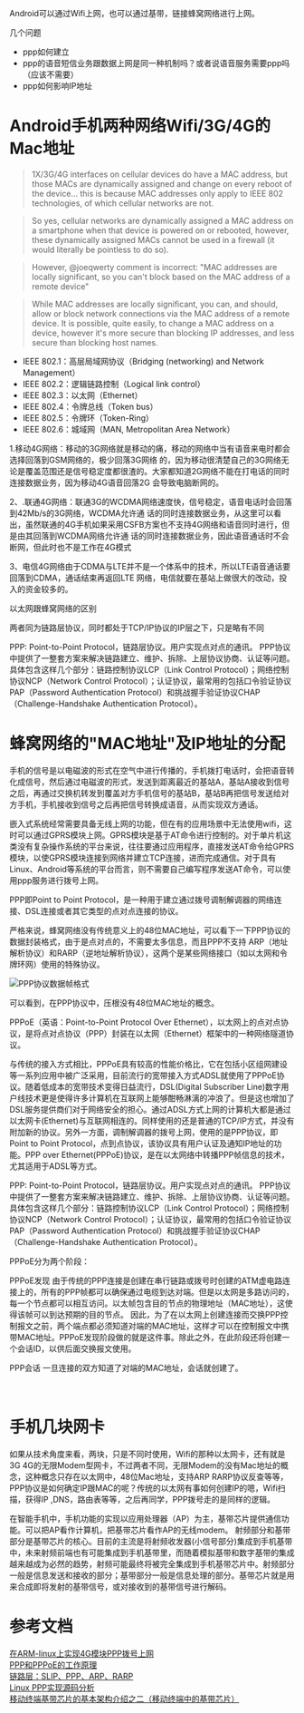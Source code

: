 
Android可以通过Wifi上网，也可以通过基带，链接蜂窝网络进行上网。

几个问题

* ppp如何建立
* ppp的语音短信业务跟数据上网是同一种机制吗？或者说语音服务需要ppp吗（应该不需要）
* ppp如何影响IP地址

# Android手机两种网络Wifi/3G/4G的Mac地址

> 1X/3G/4G interfaces on cellular devices do have a MAC address, but those MACs are dynamically assigned and change on every reboot of the device... this is because MAC addresses only apply to IEEE 802 technologies, of which cellular networks are not.

> So yes, cellular networks are dynamically assigned a MAC address on a smartphone when that device is powered on or rebooted, however, these dynamically assigned MACs cannot be used in a firewall (it would literally be pointless to do so).

> However, @joeqwerty comment is incorrect: "MAC addresses are locally significant, so you can't block based on the MAC address of a remote device"

> While MAC addresses are locally significant, you can, and should, allow or block network connections via the MAC address of a remote device. It is possible, quite easily, to change a MAC address on a device, however it's more secure than blocking IP addresses, and less secure than blocking host names.

* IEEE 802.1：高层局域网协议（Bridging (networking) and Network Management）
* IEEE 802.2：逻辑链路控制（Logical link control）
* IEEE 802.3：以太网（Ethernet）
* IEEE 802.4：令牌总线（Token bus）
* IEEE 802.5：令牌环（Token-Ring）
* IEEE 802.6：城域网（MAN, Metropolitan Area Network）

1.移动4G网络：移动的3G网络就是移动的痛，移动的网络中当有语音来电时都会选择回落到GSM网络的，极少回落3G网络 的，因为移动很清楚自己的3G网络无论是覆盖范围还是信号稳定度都很渣的。大家都知道2G网络不能在打电话的同时连接数据业务，因为移动4G语音回落2G 会导致电脑断网的。

2、.联通4G网络：联通3G的WCDMA网络速度快，信号稳定，语音电话时会回落到42Mb/s的3G网络，WCDMA允许通 话的同时连接数据业务，从这里可以看出，虽然联通的4G手机如果采用CSFB方案也不支持4G网络和语音同时进行，但是由其回落到WCDMA网络允许通 话的同时连接数据业务，因此语音通话时不会断网，但此时也不是工作在4G模式

3、电信4G网络由于CDMA与LTE并不是一个体系中的技术，所以LTE语音通话要回落到CDMA，通话结束再返回LTE 网络，电信就要在基站上做很大的改动，投入的资金较多的。

以太网跟蜂窝网络的区别

两者同为链路层协议，同时都处于TCP/IP协议的IP层之下，只是略有不同

PPP: Point-to-Point Protocol，链路层协议。用户实现点对点的通讯。
PPP协议中提供了一整套方案来解决链路建立、维护、拆除、上层协议协商、认证等问题。具体包含这样几个部分：链路控制协议LCP（Link Control Protocol）；网络控制协议NCP（Network Control Protocol）；认证协议，最常用的包括口令验证协议PAP（Password Authentication Protocol）和挑战握手验证协议CHAP（Challenge-Handshake Authentication Protocol）。

# 蜂窝网络的"MAC地址"及IP地址的分配

手机的信号是以电磁波的形式在空气中进行传播的，手机拨打电话时，会把语音转化成信号，然后通过电磁波的形式，发送到距离最近的基站A，基站A接收到信号之后，再通过交换机转发到覆盖对方手机信号的基站B，基站B再把信号发送给对方手机，手机接收到信号之后再把信号转换成语音，从而实现双方通话。

嵌入式系统经常需要具备无线上网的功能，但在有的应用场景中无法使用wifi，这时可以通过GPRS模块上网。GPRS模块是基于AT命令进行控制的。对于单片机这类没有复杂操作系统的平台来说，往往要通过应用程序，直接发送AT命令给GPRS模块，以使GPRS模块连接到网络并建立TCP连接，进而完成通信。对于具有Linux、Android等系统的平台而言，则不需要自己编写程序发送AT命令，可以使用ppp服务进行拨号上网。


PPP即Point to Point Protocol，是一种用于建立通过拨号调制解调器的网络连接、DSL连接或者其它类型的点对点连接的协议。

严格来说，蜂窝网络没有传统意义上的48位MAC地址，可以看下一下PPP协议的数据封装格式，由于是点对点的，不需要太多信息，而且PPP不支持 ARP（地址解析协议）和RARP（逆地址解析协议），这两个是某些网络接口（如以太网和令牌环网）使用的特殊协议。

![PPP协议数据帧格式](https://upload-images.jianshu.io/upload_images/1460468-6f0f749ee0019e99.png?imageMogr2/auto-orient/strip%7CimageView2/2/w/1240)

可以看到，在PPP协议中，压根没有48位MAC地址的概念。


PPPoE（英语：Point-to-Point Protocol Over Ethernet），以太网上的点对点协议，是将点对点协议（PPP）封装在以太网（Ethernet）框架中的一种网络隧道协议。

与传统的接入方式相比，PPPoE具有较高的性能价格比，它在包括小区组网建设等一系列应用中被广泛采用，目前流行的宽带接入方式ADSL就使用了PPPoE协议。随着低成本的宽带技术变得日益流行，DSL(Digital Subscriber Line)数字用户线技术更是使得许多计算机在互联网上能够酣畅淋漓的冲浪了。但是这也增加了DSL服务提供商们对于网络安全的担心。通过ADSL方式上网的计算机大都是通过以太网卡(Ethernet)与互联网相连的。同样使用的还是普通的TCP/IP方式，并没有附加新的协议。另外一方面，调制解调器的拨号上网，使用的是PPP协议，即Point to Point Protocol，点到点协议，该协议具有用户认证及通知IP地址的功能。PPP over Ethernet(PPPoE)协议，是在以太网络中转播PPP帧信息的技术，尤其适用于ADSL等方式。

PPP: Point-to-Point Protocol，链路层协议。用户实现点对点的通讯。
PPP协议中提供了一整套方案来解决链路建立、维护、拆除、上层协议协商、认证等问题。具体包含这样几个部分：链路控制协议LCP（Link Control Protocol）；网络控制协议NCP（Network Control Protocol）；认证协议，最常用的包括口令验证协议PAP（Password Authentication Protocol）和挑战握手验证协议CHAP（Challenge-Handshake Authentication Protocol）。

PPPoE分为两个阶段：

PPPoE发现
由于传统的PPP连接是创建在串行链路或拨号时创建的ATM虚电路连接上的，所有的PPP帧都可以确保通过电缆到达对端。但是以太网是多路访问的，每一个节点都可以相互访问。以太帧包含目的节点的物理地址（MAC地址），这使得该帧可以到达预期的目的节点。 因此，为了在以太网上创建连接而交换PPP控制报文之前，两个端点都必须知道对端的MAC地址，这样才可以在控制报文中携带MAC地址。PPPoE发现阶段做的就是这件事。除此之外，在此阶段还将创建一个会话ID，以供后面交换报文使用。

PPP会话
一旦连接的双方知道了对端的MAC地址，会话就创建了。

 
　　
# 手机几块网卡

如果从技术角度来看，两块，只是不同时使用，Wifi的那种以太网卡，还有就是3G 4G的无限Modem型网卡，不过两者不同，无限Modem的没有Mac地址的概念，这种概念只存在以太网中，48位Mac地址，支持ARP RARP协议反查等等，PPP协议是如何确定IP跟MAC的呢？传统的以太网有事如何创建IP的嗯，Wifi扫描，获得IP ,DNS，路由表等等，之后再同学，PPP拨号走的是同样的逻辑。



在智能手机中，手机功能的实现以应用处理器（AP）为主，基带芯片提供通信功能。可以把AP看作计算机，把基带芯片看作AP的无线modem。  射频部分和基带部分是基带芯片的核心。目前的主流是将射频收发器(小信号部分)集成到手机基带中，未来射频前端也有可能集成到手机基带里，而随着模拟基带和数字基带的集成越来越成为必然的趋势，射频可能最终将被完全集成到手机基带芯片中。射频部分一般是信息发送和接收的部分；基带部分一般是信息处理的部分。基带芯片就是用来合成即将发射的基带信号，或对接收到的基带信号进行解码。
       
# 参考文档

[ 在ARM-linux上实现4G模块PPP拨号上网](https://blog.csdn.net/zqixiao_09/article/details/52540887)    
[PPP和PPPoE的工作原理](https://blog.csdn.net/easebone/article/details/7370369)      
[链路层：SLIP、PPP、ARP、RARP](https://blog.csdn.net/mr_avin/article/details/54784059)       
[Linux PPP实现源码分析](https://blog.csdn.net/osnetdev/article/details/8958058)      
[移动终端基带芯片的基本架构介绍之二（移动终端中的基带芯片）](https://blog.csdn.net/lxl584685501/article/details/46771429)